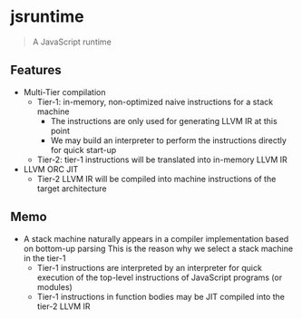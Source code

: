 # jsruntime

> A JavaScript runtime

## Features

* Multi-Tier compilation
  * Tier-1: in-memory, non-optimized naive instructions for a stack machine
    * The instructions are only used for generating LLVM IR at this point
    * We may build an interpreter to perform the instructions directly for quick start-up
  * Tier-2: tier-1 instructions will be translated into in-memory LLVM IR
* LLVM ORC JIT
  * Tier-2 LLVM IR will be compiled into machine instructions of the target architecture

## Memo

* A stack machine naturally appears in a compiler implementation based on bottom-up parsing
  This is the reason why we select a stack machine in the tier-1
  * Tier-1 instructions are interpreted by an interpreter for quick execution of the top-level instructions of JavaScript programs (or modules)
  * Tier-1 instructions in function bodies may be JIT compiled into the tier-2 LLVM IR
